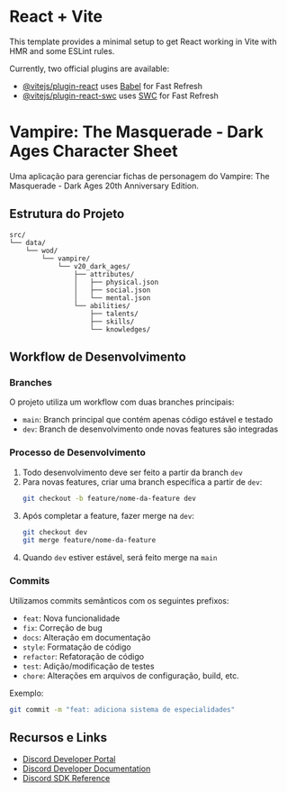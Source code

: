 # React + Vite

This template provides a minimal setup to get React working in Vite with HMR and some ESLint rules.

Currently, two official plugins are available:

- [@vitejs/plugin-react](https://github.com/vitejs/vite-plugin-react/blob/main/packages/plugin-react/README.md) uses [Babel](https://babeljs.io/) for Fast Refresh
- [@vitejs/plugin-react-swc](https://github.com/vitejs/vite-plugin-react-swc) uses [SWC](https://swc.rs/) for Fast Refresh

# Vampire: The Masquerade - Dark Ages Character Sheet

Uma aplicação para gerenciar fichas de personagem do Vampire: The Masquerade - Dark Ages 20th Anniversary Edition.

## Estrutura do Projeto

```
src/
└── data/
    └── wod/
        └── vampire/
            └── v20_dark_ages/
                ├── attributes/
                │   ├── physical.json
                │   ├── social.json
                │   └── mental.json
                └── abilities/
                    ├── talents/
                    ├── skills/
                    └── knowledges/
```

## Workflow de Desenvolvimento

### Branches

O projeto utiliza um workflow com duas branches principais:

- `main`: Branch principal que contém apenas código estável e testado
- `dev`: Branch de desenvolvimento onde novas features são integradas

### Processo de Desenvolvimento

1. Todo desenvolvimento deve ser feito a partir da branch `dev`
2. Para novas features, criar uma branch específica a partir de `dev`:
   ```bash
   git checkout -b feature/nome-da-feature dev
   ```
3. Após completar a feature, fazer merge na `dev`:
   ```bash
   git checkout dev
   git merge feature/nome-da-feature
   ```
4. Quando `dev` estiver estável, será feito merge na `main`

### Commits

Utilizamos commits semânticos com os seguintes prefixos:
- `feat`: Nova funcionalidade
- `fix`: Correção de bug
- `docs`: Alteração em documentação
- `style`: Formatação de código
- `refactor`: Refatoração de código
- `test`: Adição/modificação de testes
- `chore`: Alterações em arquivos de configuração, build, etc.

Exemplo:
```bash
git commit -m "feat: adiciona sistema de especialidades"
```

## Recursos e Links

- [Discord Developer Portal](https://discord.com/developers/applications)
- [Discord Developer Documentation](https://discord.com/developers/docs)
- [Discord SDK Reference](https://discord.com/developers/docs/activities/sdk-starter-kit)
